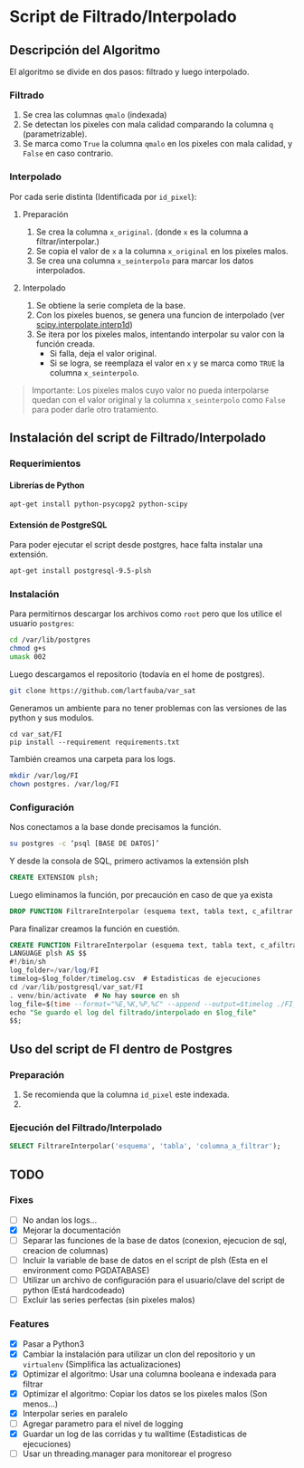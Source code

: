 # Script de Filtrado/Interpolado

## Descripción del Algoritmo

El algoritmo se divide en dos pasos: filtrado y luego interpolado.

### Filtrado

1. Se crea las columnas `qmalo` (indexada)
2. Se detectan los pixeles con mala calidad comparando la columna `q` (parametrizable).
3. Se marca como `True` la columna `qmalo` en los pixeles con mala calidad, y `False` en caso contrario.

### Interpolado

Por cada serie distinta (Identificada por `id_pixel`):

1. Preparación
    1. Se crea la columna `x_original`. (donde `x` es la columna a filtrar/interpolar.)
    2. Se copia el valor de `x` a la columna `x_original` en los pixeles malos.
    3. Se crea una columna `x_seinterpolo` para marcar los datos interpolados.

2. Interpolado
    1. Se obtiene la serie completa de la base.
    2. Con los pixeles buenos, se genera una funcion de interpolado (ver [scipy.interpolate.interp1d](https://docs.scipy.org/doc/scipy-0.19.0/reference/generated/scipy.interpolate.interp1d.html))
    3. Se itera por los pixeles malos, intentando interpolar su valor con la función creada.
        - Si falla, deja el valor original.
        - Si se logra, se reemplaza el valor en `x` y se marca como `TRUE` la columna `x_seinterpolo`.

> Importante: Los pixeles malos cuyo valor no pueda interpolarse quedan con el valor original y la columna `x_seinterpolo` como `False` para poder darle otro tratamiento.

## Instalación del script de Filtrado/Interpolado

### Requerimientos

#### Librerías de Python
```bash
apt-get install python-psycopg2 python-scipy
```

#### Extensión de PostgreSQL

Para poder ejecutar el script desde postgres, hace falta instalar una extensión.

```bash
apt-get install postgresql-9.5-plsh
```

### Instalación

Para permitirnos descargar los archivos como `root` pero que los utilice el usuario `postgres`:
```bash
cd /var/lib/postgres
chmod g+s
umask 002
```

Luego descargamos el repositorio (todavía en el home de postgres).
```bash
git clone https://github.com/lartfauba/var_sat
```

Generamos un ambiente para no tener problemas con las versiones de las python y sus modulos.
```
cd var_sat/FI
pip install --requirement requirements.txt
```

También creamos una carpeta para los logs.
```bash
mkdir /var/log/FI
chown postgres. /var/log/FI
```

### Configuración

Nos conectamos a la base donde precisamos la función.

```bash
su postgres -c ‘psql [BASE DE DATOS]’
```

Y desde la consola de SQL, primero activamos la extensión plsh
```sql
CREATE EXTENSION plsh;
```

Luego eliminamos la función, por precaución en caso de que ya exista
```sql
DROP FUNCTION FiltrareInterpolar (esquema text, tabla text, c_afiltrar text);
```

Para finalizar creamos la función en cuestión.
```sql
CREATE FUNCTION FiltrareInterpolar (esquema text, tabla text, c_afiltrar text) RETURNS text
LANGUAGE plsh AS $$
#!/bin/sh
log_folder=/var/log/FI
timelog=$log_folder/timelog.csv  # Estadisticas de ejecuciones
cd /var/lib/postgresql/var_sat/FI
. venv/bin/activate  # No hay source en sh
log_file=$(time --format="%E,%K,%P,%C" --append --output=$timelog ./FI_main.py --esquema $1 --tabla $2 --c_afiltrar $3)
echo "Se guardo el log del filtrado/interpolado en $log_file"
$$;
```

## Uso del script de FI dentro de Postgres

### Preparación

1. Se recomienda que la columna `id_pixel` este indexada.
2. 

### Ejecución del Filtrado/Interpolado

```sql
SELECT FiltrareInterpolar('esquema', 'tabla', 'columna_a_filtrar'); 
```


## TODO

### Fixes

- [ ] No andan los logs...
- [x] Mejorar la documentación
- [ ] Separar las funciones de la base de datos (conexion, ejecucion de sql, creacion de columnas)
- [ ] Incluir la variable de base de datos en el script de plsh (Esta en el environment como PGDATABASE)
- [ ] Utilizar un archivo de configuración para el usuario/clave del script de python (Está hardcodeado)
- [ ] Excluir las series perfectas (sin pixeles malos)

### Features

- [x] Pasar a Python3
- [x] Cambiar la instalación para utilizar un clon del repositorio y un `virtualenv` (Simplifica las actualizaciones)
- [x] Optimizar el algoritmo: Usar una columna booleana e indexada para filtrar
- [x] Optimizar el algoritmo: Copiar los datos se los pixeles malos (Son menos...)
- [x] Interpolar series en paralelo
- [ ] Agregar parametro para el nivel de logging
- [x] Guardar un log de las corridas y tu walltime (Estadisticas de ejecuciones)
- [ ] Usar un threading.manager para monitorear el progreso
